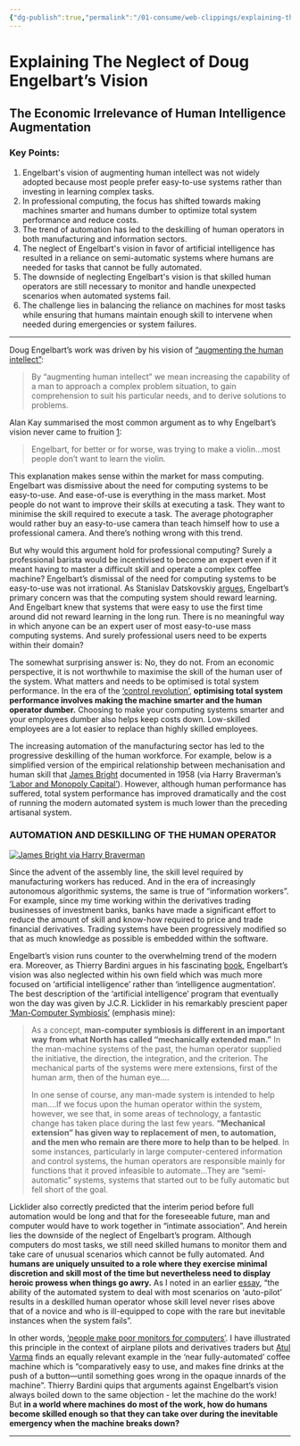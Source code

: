 ```yaml
---
{"dg-publish":true,"permalink":"/01-consume/web-clippings/explaining-the-neglect-of-doug-engelbart-s-vision/","title":"Explaining The Neglect of Doug Engelbart’s Vision: The Economic Irrelevance of Human Intelligence Augmentation","tags":["technology","automation","human-intelligence","augmentation","deskilling","ai"]}
---
```


# Explaining The Neglect of Doug Engelbart’s Vision 
## The Economic Irrelevance of Human Intelligence Augmentation

### Key Points:

1. Engelbart's vision of augmenting human intellect was not widely adopted because most people prefer easy-to-use systems rather than investing in learning complex tasks.
2. In professional computing, the focus has shifted towards making machines smarter and humans dumber to optimize total system performance and reduce costs.
3. The trend of automation has led to the deskilling of human operators in both manufacturing and information sectors.
4. The neglect of Engelbart's vision in favor of artificial intelligence has resulted in a reliance on semi-automatic systems where humans are needed for tasks that cannot be fully automated.
5. The downside of neglecting Engelbart's vision is that skilled human operators are still necessary to monitor and handle unexpected scenarios when automated systems fail.
6. The challenge lies in balancing the reliance on machines for most tasks while ensuring that humans maintain enough skill to intervene when needed during emergencies or system failures.

---
Doug Engelbart’s work was driven by his vision of [“augmenting the human intellect”](http://www.dougengelbart.org/pubs/augment-3906.html):

> By “augmenting human intellect” we mean increasing the capability of a man to approach a complex problem situation, to gain comprehension to suit his particular needs, and to derive solutions to problems.

Alan Kay summarised the most common argument as to why Engelbart’s vision never came to fruition [1](https://macroresilience.com/2013/07/08/explaining-the-neglect-of-doug-engelbarts-vision/#fn:bardini "see footnote"):

> Engelbart, for better or for worse, was trying to make a violin…most people don’t want to learn the violin.

This explanation makes sense within the market for mass computing. Engelbart was dismissive about the need for computing systems to be easy-to-use. And ease-of-use is everything in the mass market. Most people do not want to improve their skills at executing a task. They want to minimise the skill required to execute a task. The average photographer would rather buy an easy-to-use camera than teach himself how to use a professional camera. And there’s nothing wrong with this trend.

But why would this argument hold for professional computing? Surely a professional barista would be incentivised to become an expert even if it meant having to master a difficult skill and operate a complex coffee machine? Engelbart’s dismissal of the need for computing systems to be easy-to-use was not irrational. As Stanislav Datskovskiy [argues](http://www.loper-os.org/?p=861), Engelbart’s primary concern was that the computing system should reward learning. And Engelbart knew that systems that were easy to use the first time around did not reward learning in the long run. There is no meaningful way in which anyone can be an expert user of most easy-to-use mass computing systems. And surely professional users need to be experts within their domain?

The somewhat surprising answer is: No, they do not. From an economic perspective, it is not worthwhile to maximise the skill of the human user of the system. What matters and needs to be optimised is total system performance. In the era of the [‘control revolution’](https://macroresilience.com/2012/02/21/the-control-revolution-and-its-discontents-the-uncanny-valley/), **optimising total system performance involves making the machine smarter and the human operator dumber.** Choosing to make your computing systems smarter and your employees dumber also helps keep costs down. Low-skilled employees are a lot easier to replace than highly skilled employees.

The increasing automation of the manufacturing sector has led to the progressive deskilling of the human workforce. For example, below is a simplified version of the empirical relationship between mechanisation and human skill that [James Bright](http://en.scientificcommons.org/36272065) documented in 1958 (via Harry Braverman’s [‘Labor and Monopoly Capital’](http://www.amazon.com/gp/product/0853459401/ref=as_li_ss_tl?ie=UTF8&tag=httpwwwmacror-20&linkCode=as2&camp=1789&creative=390957&creativeASIN=0853459401)). However, although human performance has suffered, total system performance has improved dramatically and the cost of running the modern automated system is much lower than the preceding artisanal system.

### AUTOMATION AND DESKILLING OF THE HUMAN OPERATOR

[![](https://macroresilience.com/images/James-Bright-via-Harry-Braverman.png "James Bright via Harry Braverman")](https://macroresilience.com/images/James-Bright-via-Harry-Braverman.png)

Since the advent of the assembly line, the skill level required by manufacturing workers has reduced. And in the era of increasingly autonomous algorithmic systems, the same is true of “information workers”. For example, since my time working within the derivatives trading businesses of investment banks, banks have made a significant effort to reduce the amount of skill and know-how required to price and trade financial derivatives. Trading systems have been progressively modified so that as much knowledge as possible is embedded within the software.

Engelbart’s vision runs counter to the overwhelming trend of the modern era. Moreover, as Thierry Bardini argues in his fascinating [book](http://www.amazon.com/gp/product/0804738718/ref=as_li_ss_tl?ie=UTF8&camp=1789&creative=390957&creativeASIN=0804738718&linkCode=as2&tag=httpwwwmacror-20), Engelbart’s vision was also neglected within his own field which was much more focused on ‘artificial intelligence’ rather than ‘intelligence augmentation’. The best description of the ‘artificial intelligence’ program that eventually won the day was given by J.C.R. Licklider in his remarkably prescient paper [‘Man-Computer Symbiosis’](http://zeitkunst.org/media/pdf/Licklider1960.pdf) (emphasis mine):

> As a concept, **man-computer symbiosis is different in an important way from what North has called “mechanically extended man.”** In the man-machine systems of the past, the human operator supplied the initiative, the direction, the integration, and the criterion. The mechanical parts of the systems were mere extensions, first of the human arm, then of the human eye….
> 
> In one sense of course, any man-made system is intended to help man….If we focus upon the human operator within the system, however, we see that, in some areas of technology, a fantastic change has taken place during the last few years. **“Mechanical extension” has given way to replacement of men, to automation, and the men who remain are there more to help than to be helped**. In some instances, particularly in large computer-centered information and control systems, the human operators are responsible mainly for functions that it proved infeasible to automate…They are “semi-automatic” systems, systems that started out to be fully automatic but fell short of the goal.

Licklider also correctly predicted that the interim period before full automation would be long and that for the foreseeable future, man and computer would have to work together in “intimate association”. And herein lies the downside of the neglect of Engelbart’s program. Although computers do most tasks, we still need skilled humans to monitor them and take care of unusual scenarios which cannot be fully automated. And **humans are uniquely unsuited to a role where they exercise minimal discretion and skill most of the time but nevertheless need to display heroic prowess when things go awry.** As I noted in an earlier [essay](https://macroresilience.com/2013/05/09/deskilling-and-the-cul-de-sac-of-near-perfect-automation/), “the ability of the automated system to deal with most scenarios on ‘auto-pilot’ results in a deskilled human operator whose skill level never rises above that of a novice and who is ill-equipped to cope with the rare but inevitable instances when the system fails”.

In other words, [‘people make poor monitors for computers’](https://macroresilience.com/2011/12/29/people-make-poor-monitors-for-computers/). I have illustrated this principle in the context of airplane pilots and derivatives traders but [Atul Varma](http://www.toolness.com/wp/2012/03/coffee-machines-and-community/) finds an equally relevant example in the ‘near fully-automated’ coffee machine which is “comparatively easy to use, and makes fine drinks at the push of a button—until something goes wrong in the opaque innards of the machine”. Thierry Bardini quips that arguments against Engelbart’s vision always boiled down to the same objection - let the machine do the work! But **in a world where machines do most of the work, how do humans become skilled enough so that they can take over during the inevitable emergency when the machine breaks down?**

---

[^1]: via Thierry Bardini’s book [‘Bootstrapping: Douglas Engelbart, Coevolution, and the Origins of Personal Computing  
‘](http://www.amazon.com/gp/product/0804738718/ref=as_li_ss_tl?ie=UTF8&camp=1789&creative=390957&creativeASIN=0804738718&linkCode=as2&tag=httpwwwmacror-20)


